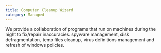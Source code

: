 ```yaml
---
title: Computer Cleanup Wizard
category: Managed
---
```


We provide a collaboration of programs that run on machines during the night to fix/repair inaccuracies. spyware management, disk defragmentation, temp files cleanup, virus definitions management and refresh of windows policies.
 